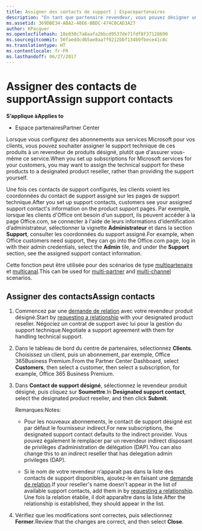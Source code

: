```yaml
---
title: Assigner des contacts de support | Espacepartenaires
description: "En tant que partenaire revendeur, vous pouvez désigner un revendeur comme contact de support."
ms.assetid: 369DBE34-ABA2-40E6-BBDC-474C0CAD3A27
author: KPacquer
ms.openlocfilehash: 18e030c7a8aafa2bbcd9537de71fdf8f37128690
ms.sourcegitcommit: 50faeddcd65ae8aa7f9212bbf134b9fbece41c8c
ms.translationtype: HT
ms.contentlocale: fr-FR
ms.lasthandoff: 06/27/2017
---
```

# <a name="assign-support-contacts"></a><span data-ttu-id="35d8a-103">Assigner des contacts de support</span><span class="sxs-lookup"><span data-stu-id="35d8a-103">Assign support contacts</span></span>

**<span data-ttu-id="35d8a-104">S’applique à</span><span class="sxs-lookup"><span data-stu-id="35d8a-104">Applies to</span></span>**

-  <span data-ttu-id="35d8a-105">Espace partenaires</span><span class="sxs-lookup"><span data-stu-id="35d8a-105">Partner Center</span></span>

<span data-ttu-id="35d8a-106">Lorsque vous configurez des abonnements aux services Microsoft pour vos clients, vous pouvez souhaiter assigner le support technique de ces produits à un revendeur de produits désigné, plutôt que d'assurer vous-même ce service.</span><span class="sxs-lookup"><span data-stu-id="35d8a-106">When you set up subscriptions for Microsoft services for your customers, you may want to assign the technical support for these products to a designated product reseller, rather than providing the support yourself.</span></span>

<span data-ttu-id="35d8a-107">Une fois ces contacts de support configurés, les clients voient les coordonnées du contact de support assigné sur les pages de support technique.</span><span class="sxs-lookup"><span data-stu-id="35d8a-107">After you set up support contacts, customers see your assigned support contact's information on the product support pages.</span></span> <span data-ttu-id="35d8a-108">Par exemple, lorsque les clients d'Office ont besoin d'un support, ils peuvent accéder à la page Office.com, se connecter à l'aide de leurs informations d’identification d’administrateur, sélectionner la vignette **Administrateur** et dans la section **Support**, consulter les coordonnées du support assigné.</span><span class="sxs-lookup"><span data-stu-id="35d8a-108">For example, when Office customers need support, they can go into the Office.com page, log in with their admin credentials, select the **Admin** tile, and under the **Support** section, see the assigned support contact information.</span></span>

<span data-ttu-id="35d8a-109">Cette fonction peut être utilisée pour des scénarios de type [multipartenaire](multipartner.md) et [multicanal](multichannel.md).</span><span class="sxs-lookup"><span data-stu-id="35d8a-109">This can be used for [multi-partner](multipartner.md) and [multi-channel](multichannel.md) scenarios.</span></span> 

<a href="" id="assigncontacts"></a>
## <a name="assign-contacts"></a><span data-ttu-id="35d8a-110">Assigner des contacts</span><span class="sxs-lookup"><span data-stu-id="35d8a-110">Assign contacts</span></span>

1.  <span data-ttu-id="35d8a-111">Commencez par une [demande de relation](request-a-relationship-with-a-customer.md) avec votre revendeur produit désigné.</span><span class="sxs-lookup"><span data-stu-id="35d8a-111">Start by [requesting a relationship](request-a-relationship-with-a-customer.md) with your designated product reseller.</span></span> <span data-ttu-id="35d8a-112">Négociez un contrat de support avec lui pour la gestion du support technique.</span><span class="sxs-lookup"><span data-stu-id="35d8a-112">Negotiate a support agreement with them for handling technical support.</span></span>

2.  <span data-ttu-id="35d8a-113">Dans le tableau de bord du centre de partenaires, sélectionnez **Clients**. Choisissez un client, puis un abonnement, par exemple, Office 365Business Premium.</span><span class="sxs-lookup"><span data-stu-id="35d8a-113">From the Partner Center Dashboard, select **Customers**, then select a customer, then select a subscription, for example, Office 365 Business Premium.</span></span>

3.  <span data-ttu-id="35d8a-114">Dans **Contact de support désigné**, sélectionnez le revendeur produit désigné, puis cliquez sur **Soumettre**.</span><span class="sxs-lookup"><span data-stu-id="35d8a-114">In  **Designated support contact**, select the designated product reseller, and then click **Submit**.</span></span> 

    <span data-ttu-id="35d8a-115">Remarques:</span><span class="sxs-lookup"><span data-stu-id="35d8a-115">Notes:</span></span> 
    
    *  <span data-ttu-id="35d8a-116">Pour les nouveaux abonnements, le contact de support désigné est par défaut le fournisseur indirect.</span><span class="sxs-lookup"><span data-stu-id="35d8a-116">For new subscriptions, the designated support contact defaults to the indirect provider.</span></span> <span data-ttu-id="35d8a-117">Vous pouvez également le remplacer par un revendeur indirect disposant de privilèges d’administration de délégation (DAP).</span><span class="sxs-lookup"><span data-stu-id="35d8a-117">You can also change this to an indirect reseller that has delegation admin privileges (DAP).</span></span>
    
    *  <span data-ttu-id="35d8a-118">Si le nom de votre revendeur n’apparaît pas dans la liste des contacts de support disponibles, ajoutez-le en faisant une [demande de relation](request-a-relationship-with-a-customer.md).</span><span class="sxs-lookup"><span data-stu-id="35d8a-118">If your reseller's name doesn't appear in the list of available support contacts, add them in by [requesting a relationship](request-a-relationship-with-a-customer.md).</span></span> <span data-ttu-id="35d8a-119">Une fois la relation établie, il doit apparaître dans la liste.</span><span class="sxs-lookup"><span data-stu-id="35d8a-119">After the relationship is established, they should appear in the list.</span></span>  

4.  <span data-ttu-id="35d8a-120">Vérifiez que les modifications sont correctes, puis sélectionnez **Fermer**.</span><span class="sxs-lookup"><span data-stu-id="35d8a-120">Review that the changes are correct, and then select **Close**.</span></span>